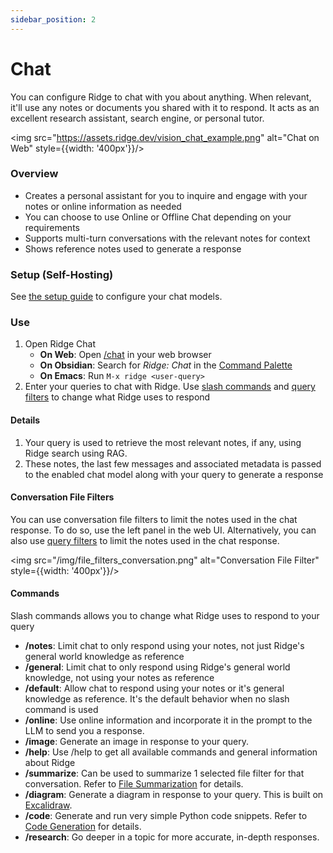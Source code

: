 ```yaml
---
sidebar_position: 2
---
```


# Chat

You can configure Ridge to chat with you about anything. When relevant, it'll use any notes or documents you shared with it to respond. It acts as an excellent research assistant, search engine, or personal tutor.

<img src="https://assets.ridge.dev/vision_chat_example.png" alt="Chat on Web" style={{width: '400px'}}/>

### Overview
- Creates a personal assistant for you to inquire and engage with your notes or online information as needed
- You can choose to use Online or Offline Chat depending on your requirements
- Supports multi-turn conversations with the relevant notes for context
- Shows reference notes used to generate a response

### Setup (Self-Hosting)
See [the setup guide](/get-started/setup.mdx) to configure your chat models.

### Use
1. Open Ridge Chat
    - **On Web**: Open [/chat](https://app.ridge.dev/chat) in your web browser
    - **On Obsidian**: Search for *Ridge: Chat* in the [Command Palette](https://help.obsidian.md/Plugins/Command+palette)
    - **On Emacs**: Run `M-x ridge <user-query>`
2. Enter your queries to chat with Ridge. Use [slash commands](#commands) and [query filters](/miscellaneous/advanced#query-filters) to change what Ridge uses to respond


#### Details
1. Your query is used to retrieve the most relevant notes, if any, using Ridge search using RAG.
2. These notes, the last few messages and associated metadata is passed to the enabled chat model along with your query to generate a response

#### Conversation File Filters
You can use conversation file filters to limit the notes used in the chat response. To do so, use the left panel in the web UI. Alternatively, you can also use [query filters](/miscellaneous/advanced#query-filters) to limit the notes used in the chat response.

<img src="/img/file_filters_conversation.png" alt="Conversation File Filter" style={{width: '400px'}}/>

#### Commands
Slash commands allows you to change what Ridge uses to respond to your query
- **/notes**: Limit chat to only respond using your notes, not just Ridge's general world knowledge as reference
- **/general**: Limit chat to only respond using Ridge's general world knowledge, not using your notes as reference
- **/default**: Allow chat to respond using your notes or it's general knowledge as reference. It's the default behavior when no slash command is used
- **/online**: Use online information and incorporate it in the prompt to the LLM to send you a response.
- **/image**: Generate an image in response to your query.
- **/help**: Use /help to get all available commands and general information about Ridge
- **/summarize**: Can be used to summarize 1 selected file filter for that conversation. Refer to [File Summarization](summarization) for details.
- **/diagram**: Generate a diagram in response to your query. This is built on [Excalidraw](https://excalidraw.com/).
- **/code**: Generate and run very simple Python code snippets. Refer to [Code Generation](code_generation) for details.
- **/research**: Go deeper in a topic for more accurate, in-depth responses.
